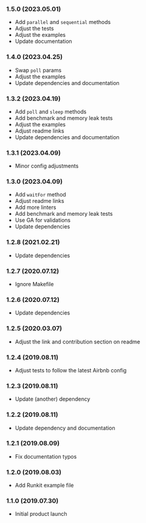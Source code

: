 ### 1.5.0 (2023.05.01)

* Add `parallel` and `sequential` methods
* Adjust the tests
* Adjust the examples
* Update documentation

### 1.4.0 (2023.04.25)

* Swap `poll` params
* Adjust the examples
* Update dependencies and documentation

### 1.3.2 (2023.04.19)

* Add `poll` and `sleep` methods
* Add benchmark and memory leak tests
* Adjust the examples
* Adjust readme links
* Update dependencies and documentation

### 1.3.1 (2023.04.09)

* Minor config adjustments

### 1.3.0 (2023.04.09)

* Add `waitFor` method
* Adjust readme links
* Add more linters
* Add benchmark and memory leak tests
* Use GA for validations
* Update dependencies

### 1.2.8 (2021.02.21)

* Update dependencies

### 1.2.7 (2020.07.12)

* Ignore Makefile

### 1.2.6 (2020.07.12)

* Update dependencies

### 1.2.5 (2020.03.07)

* Adjust the link and contribution section on readme

### 1.2.4 (2019.08.11)

* Adjust tests to follow the latest Airbnb config

### 1.2.3 (2019.08.11)

* Update (another) dependency

### 1.2.2 (2019.08.11)

* Update dependency and documentation

### 1.2.1 (2019.08.09)

* Fix documentation typos

### 1.2.0 (2019.08.03)

* Add Runkit example file

### 1.1.0 (2019.07.30)

* Initial product launch
